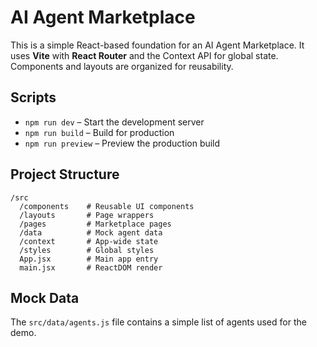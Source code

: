 # AI Agent Marketplace

This is a simple React-based foundation for an AI Agent Marketplace. It uses **Vite** with **React Router** and the Context API for global state. Components and layouts are organized for reusability.

## Scripts

- `npm run dev` – Start the development server
- `npm run build` – Build for production
- `npm run preview` – Preview the production build

## Project Structure

```
/src
  /components    # Reusable UI components
  /layouts       # Page wrappers
  /pages         # Marketplace pages
  /data          # Mock agent data
  /context       # App-wide state
  /styles        # Global styles
  App.jsx        # Main app entry
  main.jsx       # ReactDOM render
```

## Mock Data

The `src/data/agents.js` file contains a simple list of agents used for the demo.
